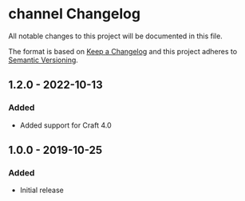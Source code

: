 # channel Changelog

All notable changes to this project will be documented in this file.

The format is based on [Keep a Changelog](http://keepachangelog.com/) and this project adheres to [Semantic Versioning](http://semver.org/).

## 1.2.0 - 2022-10-13
### Added
- Added support for Craft 4.0

## 1.0.0 - 2019-10-25
### Added
- Initial release
